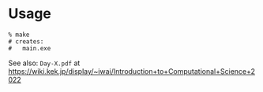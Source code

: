 # Usage

```shell
% make
# creates:
#   main.exe
```

See also: `Day-X.pdf` at <https://wiki.kek.jp/display/~iwai/Introduction+to+Computational+Science+2022>
